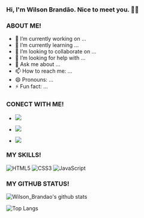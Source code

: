 ### Hi, I'm Wilson Brandão. Nice to meet you. 👋🏾

### ABOUT ME!
- 🔭 I’m currently working on ...
- 🌱 I’m currently learning ...
- 👯 I’m looking to collaborate on ...
- 🤔 I’m looking for help with ...
- 💬 Ask me about ...
- 📫 How to reach me: ...
- 😄 Pronouns: ...
- ⚡ Fun fact: ...

### CONECT WITH ME!
- <a href="https://www.instagram.com/_itsbrandao/"><img src="https://img.shields.io/badge/instagram%20@_itsbrandao-DD2476?style=for-the-badge&logo=instagram&logoColor=white"/></a>

- <a href="https://www.facebook.com/wilson.brandao.56"><img src="https://img.shields.io/badge/facebook%20@WILSON.BRANDAO.56-344E86?style=for-the-badge&logo=facebook&logoColor=white"/></a>

- <a href="https://twitter.com/_Hotwheelson"><img src="https://img.shields.io/badge/twitter%20@_Hotwheelson-0D95E8?style=for-the-badge&logo=twitter&logoColor=white"/></a>

### MY SKILLS!
![HTML5](https://img.shields.io/badge/html%205-grey?style=for-the-badge&logo=html5&logoColor=white&labelColor=000000)
![CSS3](https://img.shields.io/badge/css%203-grey?style=for-the-badge&logo=css3&logoColor=white&labelColor=000000)
![JavaScript](https://img.shields.io/badge/-JavaScript-grey?style=for-the-badge&logo=javascript&logoColor=white&labelColor=000000)




### MY GITHUB STATUS!
![Wilson_Brandao's github stats](https://github-readme-stats.vercel.app/api?username=wilsonbrandao&show_icons=true&theme=dark&icon_color=fff)

![Top Langs](https://github-readme-stats.vercel.app/api/top-langs/?username=wilsonbrandao&theme=dark&title_color=fff&text_color=fff)




